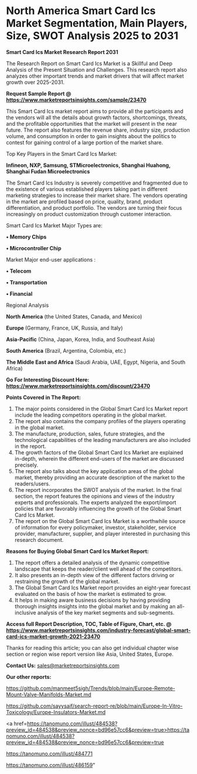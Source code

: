 # North America Smart Card Ics Market Segmentation, Main Players, Size, SWOT Analysis 2025 to 2031

<strong>Smart Card Ics Market Research Report 2031</strong>

The Research Report on Smart Card Ics Market is a Skillful and Deep Analysis of the Present Situation and Challenges. This research report also analyzes other important trends and market drivers that will affect market growth over 2025-2031.

<strong>Request Sample Report @ <a href=https://www.marketreportsinsights.com/sample/23470>https://www.marketreportsinsights.com/sample/23470</a></strong>

This Smart Card Ics market report aims to provide all the participants and the vendors will all the details about growth factors, shortcomings, threats, and the profitable opportunities that the market will present in the near future. The report also features the revenue share, industry size, production volume, and consumption in order to gain insights about the politics to contest for gaining control of a large portion of the market share.

Top Key Players in the Smart Card Ics Market:

<strong>Infineon, NXP, Samsung, STMicroelectronics, Shanghai Huahong, Shanghai Fudan Microelectronics</strong>

The Smart Card Ics Industry is severely competitive and fragmented due to the existence of various established players taking part in different marketing strategies to increase their market share. The vendors operating in the market are profiled based on price, quality, brand, product differentiation, and product portfolio. The vendors are turning their focus increasingly on product customization through customer interaction.

Smart Card Ics Market Major Types are:

<strong>• Memory Chips

• Microcontroller Chip</strong>

Market Major end-user applications :

<strong>• Telecom

• Transportation

• Financial</strong>

Regional Analysis

</u><strong><b>North America</b></strong> (the United States, Canada, and Mexico)

<strong><b>Europe </b></strong>(Germany, France, UK, Russia, and Italy)

<strong><b>Asia-Pacific</b></strong> (China, Japan, Korea, India, and Southeast Asia)

<strong><b>South America</b></strong> (Brazil, Argentina, Colombia, etc.)

<strong><b>The Middle East and Africa</b></strong> (Saudi Arabia, UAE, Egypt, Nigeria, and South Africa)

<strong>Go For Interesting Discount Here: <a href=https://www.marketreportsinsights.com/discount/23470>https://www.marketreportsinsights.com/discount/23470</a></strong>

<strong>Points Covered in The Report:</strong>
<ol>
  <li>The major points considered in the Global Smart Card Ics Market report include the leading competitors operating in the global market.</li>
  <li>The report also contains the company profiles of the players operating in the global market.</li>
  <li>The manufacture, production, sales, future strategies, and the technological capabilities of the leading manufacturers are also included in the report.</li>
  <li>The growth factors of the Global Smart Card Ics Market are explained in-depth, wherein the different end-users of the market are discussed precisely.</li>
  <li>The report also talks about the key application areas of the global market, thereby providing an accurate description of the market to the readers/users.</li>
  <li>The report incorporates the SWOT analysis of the market. In the final section, the report features the opinions and views of the industry experts and professionals. The experts analyzed the export/import policies that are favorably influencing the growth of the Global Smart Card Ics Market.</li>
  <li>The report on the Global Smart Card Ics Market is a worthwhile source of information for every policymaker, investor, stakeholder, service provider, manufacturer, supplier, and player interested in purchasing this research document.</li>
</ol>
<strong>Reasons for Buying Global Smart Card Ics Market Report:</strong>

<ol>
  <li>The report offers a detailed analysis of the dynamic competitive landscape that keeps the reader/client well ahead of the competitors.</li>
  <li>It also presents an in-depth view of the different factors driving or restraining the growth of the global market.</li>
  <li>The Global Smart Card Ics Market report provides an eight-year forecast evaluated on the basis of how the market is estimated to grow.</li>
  <li>It helps in making aware business decisions by having providing thorough insights insights into the global market and by making an all-inclusive analysis of the key market segments and sub-segments.</li>
</ol>
<strong>Access full Report Description, TOC, Table of Figure, Chart, etc. @ <a href=https://www.marketreportsinsights.com/industry-forecast/global-smart-card-ics-market-growth-2021-23470>https://www.marketreportsinsights.com/industry-forecast/global-smart-card-ics-market-growth-2021-23470</a></strong>


Thanks for reading this article; you can also get individual chapter wise section or region wise report version like Asia, United States, Europe.

<strong>Contact Us:</strong>
sales@marketreportsinsights.com

<strong>Our other reports:</strong>

<a href=https://github.com/manmeet5sigh/Trends/blob/main/Europe-Remote-Mount-Valve-Manifolds-Market.md>https://github.com/manmeet5sigh/Trends/blob/main/Europe-Remote-Mount-Valve-Manifolds-Market.md</a>

<a href=https://github.com/sayysaif/search-report-re/blob/main/Europe-In-Vitro-Toxicology/Europe-Insulators-Market.md>https://github.com/sayysaif/search-report-re/blob/main/Europe-In-Vitro-Toxicology/Europe-Insulators-Market.md</a>

<a href=https://tanomuno.com/illust/484538?preview_id=484538&preview_nonce=bd96e57cc6&preview=true>https://tanomuno.com/illust/484538?preview_id=484538&preview_nonce=bd96e57cc6&preview=true</a>

<a href=https://tanomuno.com/illust/484771>https://tanomuno.com/illust/484771</a>

<a href=https://tanomuno.com/illust/486159>https://tanomuno.com/illust/486159</a>"

